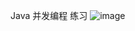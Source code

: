 Java 并发编程 练习
![image](https://github.com/user-attachments/assets/2d8b5313-9849-4fbb-85c4-92de2b773afd)
